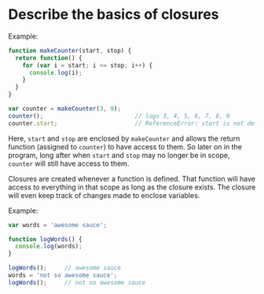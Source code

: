 # Describe the basics of closures

Example:
```javascript
function makeCounter(start, stop) {
  return function() {
    for (var i = start; i <= stop; i++) {
      console.log(i);
    }
  }
}

var counter = makeCounter(3, 9);
counter();                          // logs 3, 4, 5, 6, 7, 8, 9
counter.start;                      // ReferenceError: start is not defined
```

Here, `start` and `stop` are enclosed by `makeCounter` and allows the return function (assigned to `counter`) to have access to them. So later on in the program, long after when `start` and `stop` may no longer be in scope, `counter` will still have access to them.

Closures are created whenever a function is defined. That function will have access to everything in that scope as long as the closure exists. The closure will even keep track of changes made to enclose variables.

Example:
```javascript
var words = 'awesome sauce';

function logWords() {
  console.log(words);
}

logWords();     // awesome sauce
words = 'not so awesome sauce';
logWords();     // not so awesome sauce

